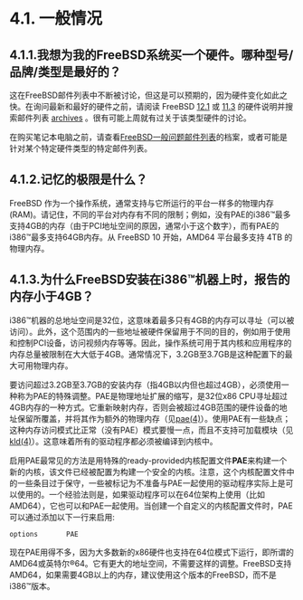 # 4.1. 一般情况

## 4.1.1.我想为我的FreeBSD系统买一个硬件。哪种型号/品牌/类型是最好的？

这在FreeBSD邮件列表中不断被讨论，但这是可以预期的，因为硬件变化如此之快。在询问最新和最好的硬件之前，请阅读 FreeBSD [12.1](https://www.freebsd.org/releases/12.1R/hardware/) 或 [11.3](https://www.freebsd.org/releases/11.3R/hardware) 的硬件说明并搜索邮件列表 [archives](https://www.freebsd.org/search/#mailinglists) 。很有可能上周就有过关于该类型硬件的讨论。

在购买笔记本电脑之前，请查看[FreeBSD一般问题邮件列表](https://lists.freebsd.org/subscription/freebsd-questions)的档案，或者可能是针对某个特定硬件类型的特定邮件列表。

## 4.1.2.记忆的极限是什么？

FreeBSD 作为一个操作系统，通常支持与它所运行的平台一样多的物理内存 (RAM)。请记住，不同的平台对内存有不同的限制；例如，没有PAE的i386™最多支持4GB的内存（由于PCI地址空间的原因，通常小于这个数字），而有PAE的i386™最多支持64GB内存。从 FreeBSD 10 开始，AMD64 平台最多支持 4TB 的物理内存。

## 4.1.3.为什么FreeBSD安装在i386™机器上时，报告的内存小于4GB？

i386™机器的总地址空间是32位，这意味着最多只有4GB的内存可以寻址（可以被访问）。此外，这个范围内的一些地址被硬件保留用于不同的目的，例如用于使用和控制PCI设备，访问视频内存等等。因此，操作系统可用于其内核和应用程序的内存总量被限制在大大低于4GB。通常情况下，3.2GB至3.7GB是这种配置下的最大可用物理内存。

要访问超过3.2GB至3.7GB的安装内存（指4GB以内但也超过4GB），必须使用一种称为PAE的特殊调整。PAE是物理地址扩展的缩写，是32位x86 CPU寻址超过4GB内存的一种方式。它重新映射内存，否则会被超过4GB范围的硬件设备的地址保留所覆盖，并将其作为额外的物理内存（见[pae(4)](https://www.freebsd.org/cgi/man.cgi?query=pae&sektion=4&format=html)）。使用PAE有一些缺点；这种内存访问模式比正常（没有PAE）模式要慢一点，而且不支持可加载模块（见[kld(4)](https://www.freebsd.org/cgi/man.cgi?query=kld&sektion=4&format=html)）。这意味着所有的驱动程序都必须被编译到内核中。

启用PAE最常见的方法是用特殊的ready-provided内核配置文件**PAE**来构建一个新的内核，该文件已经被配置为构建一个安全的内核。注意，这个内核配置文件中的一些条目过于保守，一些被标记为不准备与PAE一起使用的驱动程序实际上是可以使用的。一个经验法则是，如果驱动程序可以在64位架构上使用（比如AMD64），它也可以和PAE一起使用。当创建一个自定义的内核配置文件时，PAE可以通过添加以下一行来启用:

```
options       PAE
```

现在PAE用得不多，因为大多数新的x86硬件也支持在64位模式下运行，即所谓的AMD64或英特尔®64。它有更大的地址空间，不需要这样的调整。FreeBSD支持AMD64，如果需要4GB以上的内存，建议使用这个版本的FreeBSD，而不是i386™版本。
